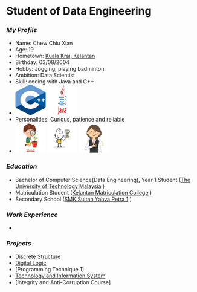 # Student of Data Engineering
### _My Profile_
- Name: Chew Chiu Xian
- Age: 19
- Hometown: [Kuala Krai, Kelantan](https://www.google.com/maps/place/Kuala+Krai,+Kelantan/@5.4296709,101.8549791,10z/data=!3m1!4b1!4m6!3m5!1s0x31b670a18abc418f:0xb744c535a768028f!8m2!3d5.530813!4d102.2018512!16zL20vMGZ0NXE4?entry=ttu)
- Birthday: 03/08/2004
- Hobby: Jogging, playing badminton
- Ambition: Data Scientist
- Skill: coding with Java and C++
- <img src="./images/ISO_C++_Logo.svg.png" height=80 width=80> <img src="./images/Java-Logo.png" height=80 width=80> 
- Personalities: Curious, patience and reliable
- <img src="./images/depositphotos_190573646-stock-illustration-vector-illustration-curious-kid-emotion.jpg" height=80 width=80>
  <img src="./images/360_F_177109288_l0zKEkM0ifKINUanzLgtqvRGcJFVCs3o.jpg" height=80 width=80>
  <img src="./images/download.jpeg" height=80 width=80>

### _Education_
- Bachelor of Computer Science(Data Engineering), Year 1 Student  ([The University of Technology Malaysia](https://www.utm.my/) )
- Matriculation Student  ([Kelantan Matriculation College](http://www.kmkt.matrik.edu.my/) )
- Secondary School  ([SMK Sultan Yahya Petra 1](https://www.facebook.com/SmkSultanYahyaPetra1yps/?locale=ms_MY) )

### _Work Experience_
- 

### _Projects_
- [Discrete Structure](https://github.com/cxchew/Discrete-Structure)
- [Digital Logic](https://github.com/cxchew/Digital-Logic)
- [Programming Technique 1]
- [Technology and Information System](https://github.com/cxchew/TIS)
- [Integrity and Anti-Corruption Course]
